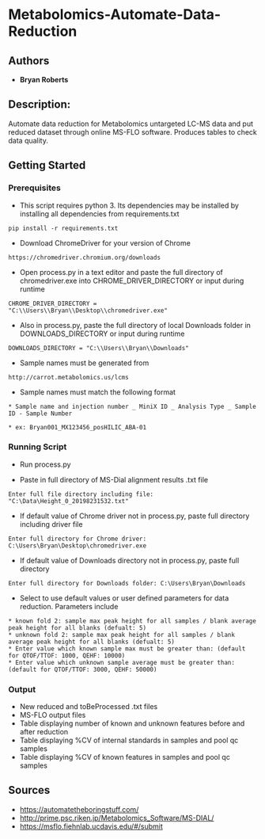 # Metabolomics-Automate-Data-Reduction

## Authors

* **Bryan Roberts**

## Description: 

Automate data reduction for Metabolomics untargeted LC-MS data and put reduced dataset through online MS-FLO software.  Produces
tables to check data quality.

## Getting Started

### Prerequisites

* This script requires python 3. Its dependencies may be installed by installing all dependencies from requirements.txt

```
pip install -r requirements.txt
```

* Download ChromeDriver for your version of Chrome

```
https://chromedriver.chromium.org/downloads
```

* Open process.py in a text editor and paste the full directory of chromedriver.exe into CHROME_DRIVER_DIRECTORY or input during runtime

```
CHROME_DRIVER_DIRECTORY = "C:\\Users\\Bryan\\Desktop\\chromedriver.exe"
```

* Also in process.py, paste the full directory of local Downloads folder in DOWNLOADS_DIRECTORY or input during runtime

```
DOWNLOADS_DIRECTORY = "C:\\Users\\Bryan\\Downloads"
```

* Sample names must be generated from

```
http://carrot.metabolomics.us/lcms
```

* Sample names must match the following format

```
* Sample name and injection number _ MiniX ID _ Analysis Type _ Sample ID - Sample Number

* ex: Bryan001_MX123456_posHILIC_ABA-01
```

### Running Script

* Run process.py

* Paste in full directory of MS-Dial alignment results .txt file

```
Enter full file directory including file: "C:\Data\Height_0_20198231532.txt"
```

* If default value of Chrome driver not in process.py, paste full directory including driver file
 
 ```
Enter full directory for Chrome driver: C:\Users\Bryan\Desktop\chromedriver.exe
```

* If default value of Downloads directory not in process.py, paste full directory

 ```
Enter full directory for Downloads folder: C:\Users\Bryan\Downloads
```

* Select to use default values or user defined parameters for data reduction.  Parameters include

```
* known fold 2: sample max peak height for all samples / blank average peak height for all blanks (defualt: 5)
* unknown fold 2: sample max peak height for all samples / blank average peak height for all blanks (defualt: 5)
* Enter value which known sample max must be greater than: (default for QTOF/TTOF: 1000, QEHF: 10000)
* Enter value which unknown sample average must be greater than: (default for QTOF/TTOF: 3000, QEHF: 50000)
```
### Output

* New reduced and toBeProcessed .txt files
* MS-FLO output files
* Table displaying number of known and unknown features before and after reduction
* Table displaying %CV of internal standards in samples and pool qc samples
* Table displaying %CV of known features in samples and pool qc samples

## Sources

* https://automatetheboringstuff.com/
* http://prime.psc.riken.jp/Metabolomics_Software/MS-DIAL/
* https://msflo.fiehnlab.ucdavis.edu/#/submit
